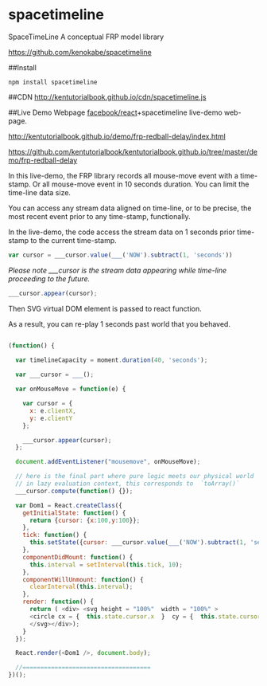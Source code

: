 spacetimeline
=============

SpaceTimeLine A conceptual FRP model library


https://github.com/kenokabe/spacetimeline

##Install

`npm install spacetimeline`

##CDN
 http://kentutorialbook.github.io/cdn/spacetimeline.js

##Live Demo Webpage
 [facebook/react](https://github.com/facebook/react)+spacetimeline live-demo web-page.

http://kentutorialbook.github.io/demo/frp-redball-delay/index.html

https://github.com/kentutorialbook/kentutorialbook.github.io/tree/master/demo/frp-redball-delay

In this live-demo, the FRP library records all mouse-move event with a time-stamp.
Or all mouse-move event in 10 seconds duration. You can limit the time-line data size.

You can access any stream data aligned on time-line, or to be precise,  the most recent event prior to any time-stamp, functionally.

In the live-demo, the code access the stream data on 1 seconds prior time-stamp to the current time-stamp.

```js
var cursor = ___cursor.value(___('NOW').subtract(1, 'seconds'))
```

*Please note ___cursor is the stream data appearing while time-line proceeding to the future.*

```js
___cursor.appear(cursor);
```

Then SVG virtual DOM element is passed to react function.

As a result, you can re-play 1 seconds past world that you behaved.

```js

(function() {
  
  var timelineCapacity = moment.duration(40, 'seconds');

  var ___cursor = ___();

  var onMouseMove = function(e) {

    var cursor = {
      x: e.clientX,
      y: e.clientY
    };

    ___cursor.appear(cursor);
  };

  document.addEventListener("mousemove", onMouseMove);

  // here is the final part where pure logic meets our physical world
  // in lazy evaluation context, this corresponds to  `toArray()`
  ___cursor.compute(function() {});

  var Dom1 = React.createClass({
    getInitialState: function() {
      return {cursor: {x:100,y:100}};
    },
    tick: function() {
      this.setState({cursor: ___cursor.value(___('NOW').subtract(1, 'seconds'))});
    },
    componentDidMount: function() {
      this.interval = setInterval(this.tick, 10);
    },
    componentWillUnmount: function() {
      clearInterval(this.interval);
    },
    render: function() {
      return ( <div> <svg height = "100%"  width = "100%" >
      <circle cx = {  this.state.cursor.x  }  cy = {  this.state.cursor.y }  r = "20"  fill = "red" />
      </svg></div>);
    }
  });

  React.render(<Dom1 />, document.body);

  //====================================
})();


```
